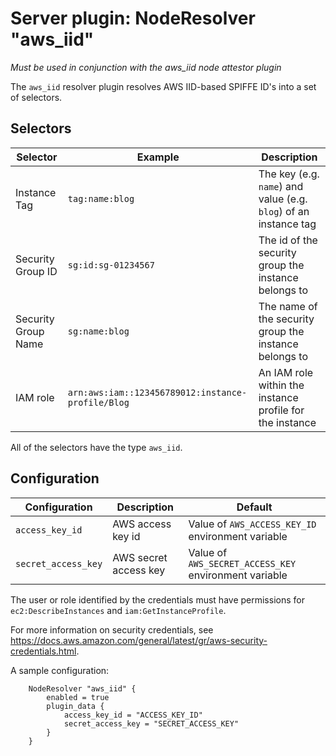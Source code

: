 # Server plugin: NodeResolver "aws_iid"

*Must be used in conjunction with the aws_iid node attestor plugin*

The `aws_iid` resolver plugin resolves AWS IID-based SPIFFE ID's into a set
of selectors.

## Selectors

| Selector            | Example                                           | Description                                                      |
| ------------------- | ------------------------------------------------- | ---------------------------------------------------------------- |
| Instance Tag        | `tag:name:blog`                                   | The key (e.g. `name`) and value (e.g. `blog`) of an instance tag |
| Security Group ID   | `sg:id:sg-01234567`                               | The id of the security group the instance belongs to             |
| Security Group Name | `sg:name:blog`                                    | The name of the security group the instance belongs to           |
| IAM role            | `arn:aws:iam::123456789012:instance-profile/Blog` | An IAM role within the instance profile for the instance         |

 All of the selectors have the type `aws_iid`.

## Configuration

| Configuration        | Description                  | Default                 |
| -------------------- | ---------------------------- | ----------------------- |
| `access_key_id`      | AWS access key id            | Value of `AWS_ACCESS_KEY_ID` environment variable |
| `secret_access_key`  | AWS secret access key        | Value of `AWS_SECRET_ACCESS_KEY` environment variable |

The user or role identified by the credentials must have permissions for
`ec2:DescribeInstances` and `iam:GetInstanceProfile`.

For more information on security credentials, see https://docs.aws.amazon.com/general/latest/gr/aws-security-credentials.html.

A sample configuration:

```
    NodeResolver "aws_iid" {
        enabled = true
        plugin_data {
			access_key_id = "ACCESS_KEY_ID"
			secret_access_key = "SECRET_ACCESS_KEY"
        }
    }
```

